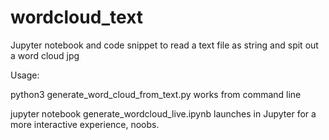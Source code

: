 # wordcloud_text
Jupyter notebook and code snippet to read a text file as string and spit out a word cloud jpg

Usage:

python3 generate_word_cloud_from_text.py
works from command line

jupyter notebook generate_wordcloud_live.ipynb
launches in Jupyter for a more interactive experience, noobs.
